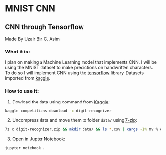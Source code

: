 # MNIST CNN

## CNN through Tensorflow

Made By Uzair Bin C. Asim

### What it is:

I plan on making a Machine Learning model that implements CNN. I will be using the MNIST dataset to make predictions on handwritten characters.  
To do so I will implement CNN using the [tensorflow](https://www.tensorflow.org/) library. Datasets imported from [kaggle](https://www.kaggle.com/c/digit-recognizer).

### How to use it:

1. Dowload the data using command from [Kaggle](https://github.com/Kaggle/kaggle-api):

```bash
kaggle competitions download -c digit-recognizer
```

2. Uncompress data and move them to folder `data/` using [7-zip](https://www.7-zip.org/):

```bash
7z x digit-recognizer.zip && mkdir data/ && ls *.csv | xargs -I% mv % data/
```

3. Open in Jupter Notebook:

```bash
jupyter notebook .
```
